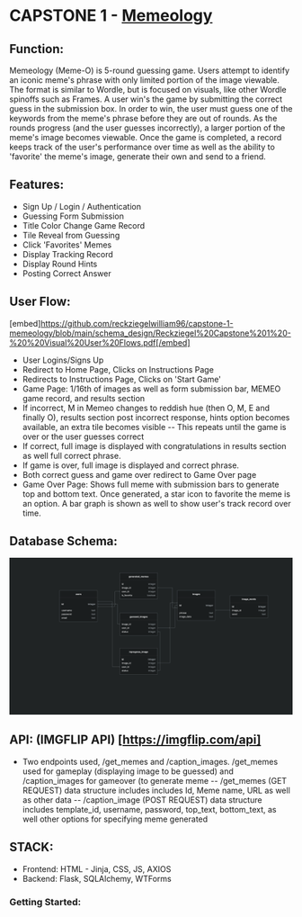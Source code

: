 # CAPSTONE 1 - [Memeology](https://memeology.herokuapp.com/)

## Function:
Memeology (Meme-O) is 5-round guessing game. Users attempt to identify an iconic meme's phrase with only limited portion of the image viewable. The format is similar to Wordle, but is focused on visuals, like other Wordle spinoffs such as Frames. A user win's the game by submitting the correct guess in the submission box. In order to win, the user must guess one of the keywords from the meme's phrase before they are out of rounds. As the rounds progress (and the user guesses incorrectly), a larger portion of the meme's image becomes viewable. Once the game is completed, a record keeps track of the user's performance over time as well as the ability to 'favorite' the meme's image, generate their own and send to a friend.

## Features:
- Sign Up / Login / Authentication
- Guessing Form Submission
- Title Color Change Game Record
- Tile Reveal from Guessing
- Click 'Favorites' Memes
- Display Tracking Record
- Display Round Hints
- Posting Correct Answer

## User Flow:

[embed]https://github.com/reckziegelwilliam96/capstone-1-memeology/blob/main/schema_design/Reckziegel%20Capstone%201%20-%20%20Visual%20User%20Flows.pdf[/embed]
- User Logins/Signs Up
- Redirect to Home Page, Clicks on Instructions Page
- Redirects to Instructions Page, Clicks on 'Start Game'
- Game Page: 1/16th of images as well as form submission bar, MEMEO game record, and results section
- If incorrect, M in Memeo changes to reddish hue (then O, M, E and finally O), results section post incorrect response, hints option becomes available, an extra tile becomes visible
 -- This repeats until the game is over or the user guesses correct
- If correct, full image is displayed with congratulations in results section as well full correct phrase.
- If game is over, full image is displayed and correct phrase.
- Both correct guess and game over redirect to Game Over page
- Game Over Page: Shows full meme with submission bars to generate top and bottom text. Once generated, a star icon to favorite the meme is an option. A bar graph is shown as well to show user's track record over time.

## Database Schema:

![Database Schema](https://github.com/reckziegelwilliam96/capstone-1-memeology/blob/main/schema_design/updated_database_schema.png?raw=true)

## API: (IMGFLIP API) [https://imgflip.com/api]
- Two endpoints used, /get_memes and /caption_images. /get_memes used for gameplay (displaying image to be guessed) and /caption_images for gameover (to generate meme
 -- /get_memes (GET REQUEST) data structure includes includes Id, Meme name, URL as well as other data
 -- /caption_image (POST REQUEST) data structure includes template_id, username, password, top_text, bottom_text, as well other options for specifying meme generated
 
 ## STACK:
 - Frontend: HTML - Jinja, CSS, JS, AXIOS
 - Backend: Flask, SQLAlchemy, WTForms


### Getting Started:
